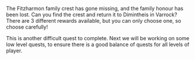 The Fitzharmon family crest has gone missing, and the family honour has been lost. Can you find the crest and return it to Dimintheis in Varrock? There are 3 different rewards available, but you can only choose one, so choose carefully!

This is another difficult quest to complete. Next we will be working on some low level quests, to ensure there is a good balance of quests for all levels of player.
